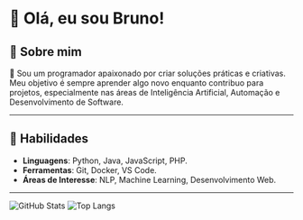 # 👋 Olá, eu sou Bruno!

## 🚀 Sobre mim
🔹 
Sou um programador apaixonado por criar soluções práticas e criativas. Meu objetivo é sempre aprender algo novo enquanto contribuo para projetos, especialmente nas áreas de Inteligência Artificial, Automação e Desenvolvimento de Software.

---

## 🌟 Habilidades
- **Linguagens**: Python, Java, JavaScript, PHP.
- **Ferramentas**: Git, Docker, VS Code.
- **Áreas de Interesse**: NLP, Machine Learning, Desenvolvimento Web.

---

![GitHub Stats](https://github-readme-stats.vercel.app/api?username=FBruno136&show_icons=true&theme=radical)
![Top Langs](https://github-readme-stats.vercel.app/api/top-langs/?username=FBruno136&layout=compact&theme=radical)
